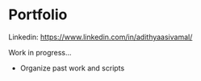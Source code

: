 ﻿# Portfolio

Linkedin: https://www.linkedin.com/in/adithyaasivamal/

Work in progress...
- Organize past work and scripts
